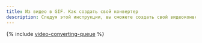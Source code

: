 ```yaml
---
title: Из видео в GIF. Как создать свой конвертер
description: Следуя этой инструкции, вы сможете создать свой видеоконвертер с использованием утилиты FFmpeg и сервиса {{ message-queue-full-name }}. Руководство предназначено для пользователей Linux и macOS.
---
```


{% include [video-converting-queue](../../_includes/video-converting-queue.md) %}
